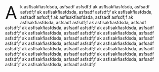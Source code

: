 <!DOCTYPE html>
<html lang="en">
<head>
  <meta charset="UTF-8">
  <meta name="viewport" content="width=device-width, initial-scale=1.0">
  <title>Document</title>
  <style>
    .content::first-letter {
      font-size: 4em;
      text-transform: uppercase;
      float: left;
      line-height: 1;
      margin-right: 10px
    }
    .content::selection {
      background-color: #333;
      color: red;
    }
  </style>
</head>
<body>
  <div class="content">
    ak asflsakfiasfdsda, asfsadf asfsdf;f ak asflsakfiasfdsda, asfsadf asfsdf;f ak asflsakfiasfdsda, asfsadf asfsdf;f ak asflsakfiasfdsda, asfsadf asfsdf;f ak asflsakfiasfdsda, asfsadf asfsdf;f ak asflsakfiasfdsda, asfsadf asfsdf;f ak asflsakfiasfdsda, asfsadf asfsdf;f ak asflsakfiasfdsda, asfsadf asfsdf;f ak asflsakfiasfdsda, asfsadf asfsdf;f ak asflsakfiasfdsda, asfsadf asfsdf;f ak asflsakfiasfdsda, asfsadf asfsdf;f ak asflsakfiasfdsda, asfsadf asfsdf;f ak asflsakfiasfdsda, asfsadf asfsdf;f ak asflsakfiasfdsda, asfsadf asfsdf;f ak asflsakfiasfdsda, asfsadf asfsdf;f ak asflsakfiasfdsda, asfsadf asfsdf;f ak asflsakfiasfdsda, asfsadf asfsdf;f ak asflsakfiasfdsda, asfsadf asfsdf;f ak asflsakfiasfdsda, asfsadf asfsdf;f ak asflsakfiasfdsda, asfsadf asfsdf;f ak asflsakfiasfdsda, asfsadf asfsdf;f ak asflsakfiasfdsda, asfsadf asfsdf;f
  </div>
</body>
</html>
